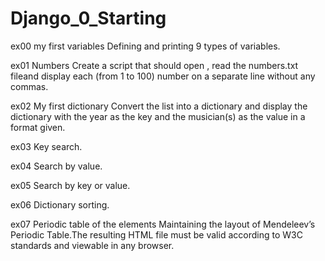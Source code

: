 # Django_0_Starting

ex00 my first variables
Defining and printing 9 types of variables.

ex01 Numbers
Create a script that should open , read the numbers.txt fileand  display each (from 1 to 100) number on a separate line without any commas.

ex02 My first dictionary
Convert the list into a dictionary and display the dictionary with the year as the key and the musician(s) as the value in a format given.

ex03 Key search.

ex04 Search by value.

ex05 Search by key or value.

ex06 Dictionary sorting.

ex07 Periodic table of the elements
Maintaining the layout of Mendeleev’s Periodic Table.The resulting HTML file must be valid according to W3C standards and viewable in any browser.
